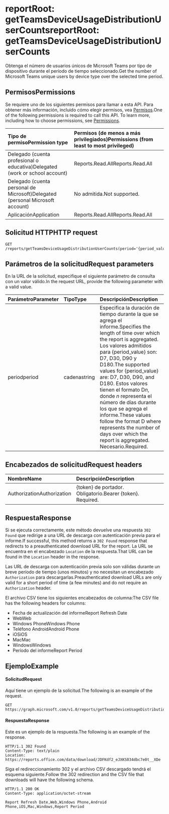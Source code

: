 # <a name="reportroot-getteamsdeviceusagedistributionusercounts"></a><span data-ttu-id="d7689-101">reportRoot: getTeamsDeviceUsageDistributionUserCounts</span><span class="sxs-lookup"><span data-stu-id="d7689-101">reportRoot: getTeamsDeviceUsageDistributionUserCounts</span></span>

<span data-ttu-id="d7689-102">Obtenga el número de usuarios únicos de Microsoft Teams por tipo de dispositivo durante el período de tiempo seleccionado.</span><span class="sxs-lookup"><span data-stu-id="d7689-102">Get the number of Microsoft Teams unique users by device type over the selected time period.</span></span>

## <a name="permissions"></a><span data-ttu-id="d7689-103">Permisos</span><span class="sxs-lookup"><span data-stu-id="d7689-103">Permissions</span></span>

<span data-ttu-id="d7689-p101">Se requiere uno de los siguientes permisos para llamar a esta API. Para obtener más información, incluido cómo elegir permisos, vea [Permisos](../../../concepts/permissions_reference.md).</span><span class="sxs-lookup"><span data-stu-id="d7689-p101">One of the following permissions is required to call this API. To learn more, including how to choose permissions, see [Permissions](../../../concepts/permissions_reference.md).</span></span>

| <span data-ttu-id="d7689-106">Tipo de permiso</span><span class="sxs-lookup"><span data-stu-id="d7689-106">Permission type</span></span>                        | <span data-ttu-id="d7689-107">Permisos (de menos a más privilegiados)</span><span class="sxs-lookup"><span data-stu-id="d7689-107">Permissions (from least to most privileged)</span></span> |
| :------------------------------------- | :--------------------------------------- |
| <span data-ttu-id="d7689-108">Delegado (cuenta profesional o educativa)</span><span class="sxs-lookup"><span data-stu-id="d7689-108">Delegated (work or school account)</span></span>     | <span data-ttu-id="d7689-109">Reports.Read.All</span><span class="sxs-lookup"><span data-stu-id="d7689-109">Reports.Read.All</span></span>                         |
| <span data-ttu-id="d7689-110">Delegado (cuenta personal de Microsoft)</span><span class="sxs-lookup"><span data-stu-id="d7689-110">Delegated (personal Microsoft account)</span></span> | <span data-ttu-id="d7689-111">No admitida.</span><span class="sxs-lookup"><span data-stu-id="d7689-111">Not supported.</span></span>                           |
| <span data-ttu-id="d7689-112">Aplicación</span><span class="sxs-lookup"><span data-stu-id="d7689-112">Application</span></span>                            | <span data-ttu-id="d7689-113">Reports.Read.All</span><span class="sxs-lookup"><span data-stu-id="d7689-113">Reports.Read.All</span></span>                         |

## <a name="http-request"></a><span data-ttu-id="d7689-114">Solicitud HTTP</span><span class="sxs-lookup"><span data-stu-id="d7689-114">HTTP request</span></span>

<!-- { "blockType": "ignored" } -->

```http
GET /reports/getTeamsDeviceUsageDistributionUserCounts(period='{period_value}')
```

## <a name="request-parameters"></a><span data-ttu-id="d7689-115">Parámetros de la solicitud</span><span class="sxs-lookup"><span data-stu-id="d7689-115">Request parameters</span></span>

<span data-ttu-id="d7689-116">En la URL de la solicitud, especifique el siguiente parámetro de consulta con un valor válido.</span><span class="sxs-lookup"><span data-stu-id="d7689-116">In the request URL, provide the following parameter with a valid value.</span></span>

| <span data-ttu-id="d7689-117">Parámetro</span><span class="sxs-lookup"><span data-stu-id="d7689-117">Parameter</span></span> | <span data-ttu-id="d7689-118">Tipo</span><span class="sxs-lookup"><span data-stu-id="d7689-118">Type</span></span>   | <span data-ttu-id="d7689-119">Descripción</span><span class="sxs-lookup"><span data-stu-id="d7689-119">Description</span></span>                              |
| :-------- | :----- | :--------------------------------------- |
| <span data-ttu-id="d7689-120">period</span><span class="sxs-lookup"><span data-stu-id="d7689-120">period</span></span>    | <span data-ttu-id="d7689-121">cadena</span><span class="sxs-lookup"><span data-stu-id="d7689-121">string</span></span> | <span data-ttu-id="d7689-122">Especifica la duración de tiempo durante la que se agrega el informe.</span><span class="sxs-lookup"><span data-stu-id="d7689-122">Specifies the length of time over which the report is aggregated.</span></span> <span data-ttu-id="d7689-123">Los valores admitidos para {period_value} son: D7, D30, D90 y D180.</span><span class="sxs-lookup"><span data-stu-id="d7689-123">The supported values for {period_value} are: D7, D30, D90, and D180.</span></span> <span data-ttu-id="d7689-124">Estos valores tienen el formato D*n*, donde *n* representa el número de días durante los que se agrega el informe.</span><span class="sxs-lookup"><span data-stu-id="d7689-124">These values follow the format D   where    represents the number of days over which the report is aggregated.</span></span> <span data-ttu-id="d7689-125">Necesario.</span><span class="sxs-lookup"><span data-stu-id="d7689-125">Required.</span></span> |

## <a name="request-headers"></a><span data-ttu-id="d7689-126">Encabezados de solicitud</span><span class="sxs-lookup"><span data-stu-id="d7689-126">Request headers</span></span>

| <span data-ttu-id="d7689-127">Nombre</span><span class="sxs-lookup"><span data-stu-id="d7689-127">Name</span></span>          | <span data-ttu-id="d7689-128">Descripción</span><span class="sxs-lookup"><span data-stu-id="d7689-128">Description</span></span>               |
| :------------ | :------------------------ |
| <span data-ttu-id="d7689-129">Authorization</span><span class="sxs-lookup"><span data-stu-id="d7689-129">Authorization</span></span> | <span data-ttu-id="d7689-p103">{token} de portador. Obligatorio.</span><span class="sxs-lookup"><span data-stu-id="d7689-p103">Bearer {token}. Required.</span></span> |

## <a name="response"></a><span data-ttu-id="d7689-132">Respuesta</span><span class="sxs-lookup"><span data-stu-id="d7689-132">Response</span></span>

<span data-ttu-id="d7689-133">Si se ejecuta correctamente, este método devuelve una respuesta `302 Found` que redirige a una URL de descarga con autenticación previa para el informe.</span><span class="sxs-lookup"><span data-stu-id="d7689-133">If successful, this method returns a `302 Found` response that redirects to a preauthenticated download URL for the report.</span></span> <span data-ttu-id="d7689-134">La URL se encuentra en el encabezado `Location` de la respuesta.</span><span class="sxs-lookup"><span data-stu-id="d7689-134">That URL can be found in the `Location` header in the response.</span></span>

<span data-ttu-id="d7689-135">Las URL de descarga con autenticación previa solo son válidas durante un breve período de tiempo (unos minutos) y no necesitan un encabezado `Authorization` para descargarlas.</span><span class="sxs-lookup"><span data-stu-id="d7689-135">Preauthenticated download URLs are only valid for a short period of time (a few minutes) and do not require an `Authorization` header.</span></span>

<span data-ttu-id="d7689-136">El archivo CSV tiene los siguientes encabezados de columna:</span><span class="sxs-lookup"><span data-stu-id="d7689-136">The CSV file has the following headers for columns:</span></span>

- <span data-ttu-id="d7689-137">Fecha de actualización del informe</span><span class="sxs-lookup"><span data-stu-id="d7689-137">Report Refresh Date</span></span>
- <span data-ttu-id="d7689-138">Web</span><span class="sxs-lookup"><span data-stu-id="d7689-138">Web</span></span>
- <span data-ttu-id="d7689-139">Windows Phone</span><span class="sxs-lookup"><span data-stu-id="d7689-139">Windows Phone</span></span>
- <span data-ttu-id="d7689-140">Teléfono Android</span><span class="sxs-lookup"><span data-stu-id="d7689-140">Android Phone</span></span>
- <span data-ttu-id="d7689-141">iOS</span><span class="sxs-lookup"><span data-stu-id="d7689-141">iOS</span></span>
- <span data-ttu-id="d7689-142">Mac</span><span class="sxs-lookup"><span data-stu-id="d7689-142">Mac</span></span>
- <span data-ttu-id="d7689-143">Windows</span><span class="sxs-lookup"><span data-stu-id="d7689-143">Windows</span></span>
- <span data-ttu-id="d7689-144">Período del informe</span><span class="sxs-lookup"><span data-stu-id="d7689-144">Report Period</span></span>

## <a name="example"></a><span data-ttu-id="d7689-145">Ejemplo</span><span class="sxs-lookup"><span data-stu-id="d7689-145">Example</span></span>

#### <a name="request"></a><span data-ttu-id="d7689-146">Solicitud</span><span class="sxs-lookup"><span data-stu-id="d7689-146">Request</span></span>

<span data-ttu-id="d7689-147">Aquí tiene un ejemplo de la solicitud.</span><span class="sxs-lookup"><span data-stu-id="d7689-147">The following is an example of the request.</span></span>

<!-- {
  "blockType": "request",
  "name": "reportroot_getteamsdeviceusagedistributionusercounts"
}-->

```http
GET https://graph.microsoft.com/v1.0/reports/getTeamsDeviceUsageDistributionUserCounts(period='D7')
```

#### <a name="response"></a><span data-ttu-id="d7689-148">Respuesta</span><span class="sxs-lookup"><span data-stu-id="d7689-148">Response</span></span>

<span data-ttu-id="d7689-149">Este es un ejemplo de la respuesta.</span><span class="sxs-lookup"><span data-stu-id="d7689-149">The following is an example of the response.</span></span>

<!-- { "blockType": "ignored" } --> 

```http
HTTP/1.1 302 Found
Content-Type: text/plain
Location: https://reports.office.com/data/download/JDFKdf2_eJXKS034dbc7e0t__XDe
```

<span data-ttu-id="d7689-150">Siga el redireccionamiento 302 y el archivo CSV descargado tendrá el esquema siguiente.</span><span class="sxs-lookup"><span data-stu-id="d7689-150">Follow the 302 redirection and the CSV file that downloads will have the following schema.</span></span>

<!-- {
  "blockType": "response",
  "truncated": true,
  "@odata.type": "stream"
} -->

```http
HTTP/1.1 200 OK
Content-Type: application/octet-stream

Report Refresh Date,Web,Windows Phone,Android Phone,iOS,Mac,Windows,Report Period
```
